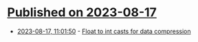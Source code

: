 # [Published on 2023-08-17](index.md)

* [2023-08-17, 11:01:50](https://lobste.rs/s/sgw0sb/float_int_casts_for_data_compression) - [Float to int casts for data compression](https://cbloomrants.blogspot.com/2023/07/float-to-int-casts-for-data-compression.html)

